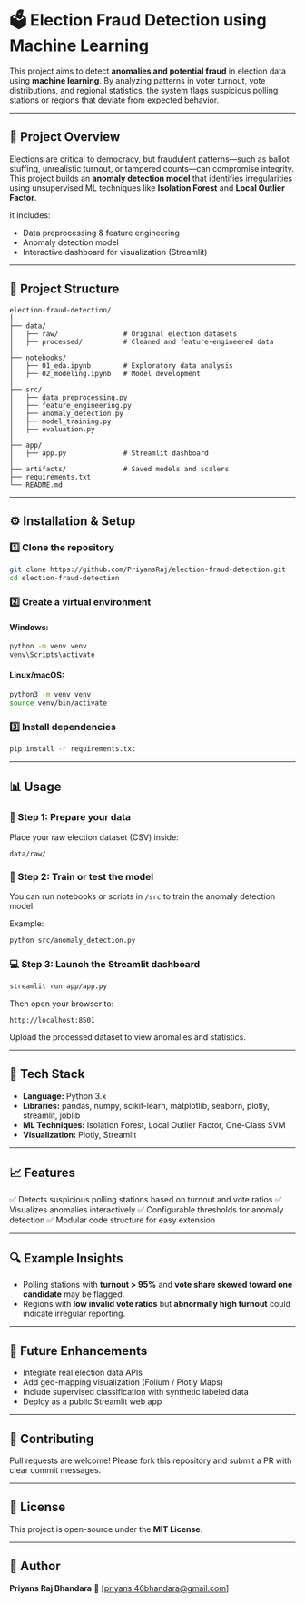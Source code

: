 # 🗳️ Election Fraud Detection using Machine Learning

This project aims to detect **anomalies and potential fraud** in election data using **machine learning**.
By analyzing patterns in voter turnout, vote distributions, and regional statistics, the system flags suspicious polling stations or regions that deviate from expected behavior.

---

## 🚀 Project Overview

Elections are critical to democracy, but fraudulent patterns—such as ballot stuffing, unrealistic turnout, or tampered counts—can compromise integrity.
This project builds an **anomaly detection model** that identifies irregularities using unsupervised ML techniques like **Isolation Forest** and **Local Outlier Factor**.

It includes:

- Data preprocessing & feature engineering
- Anomaly detection model
- Interactive dashboard for visualization (Streamlit)

---

## 🧱 Project Structure

```
election-fraud-detection/
│
├── data/
│   ├── raw/                # Original election datasets
│   ├── processed/          # Cleaned and feature-engineered data
│
├── notebooks/
│   ├── 01_eda.ipynb        # Exploratory data analysis
│   ├── 02_modeling.ipynb   # Model development
│
├── src/
│   ├── data_preprocessing.py
│   ├── feature_engineering.py
│   ├── anomaly_detection.py
│   ├── model_training.py
│   ├── evaluation.py
│
├── app/
│   ├── app.py              # Streamlit dashboard
│
├── artifacts/              # Saved models and scalers
├── requirements.txt
└── README.md
```

---

## ⚙️ Installation & Setup

### 1️⃣ Clone the repository

```bash
git clone https://github.com/PriyansRaj/election-fraud-detection.git
cd election-fraud-detection
```

### 2️⃣ Create a virtual environment

#### Windows:

```bash
python -m venv venv
venv\Scripts\activate
```

#### Linux/macOS:

```bash
python3 -m venv venv
source venv/bin/activate
```

### 3️⃣ Install dependencies

```bash
pip install -r requirements.txt
```

---

## 📊 Usage

### 🧹 Step 1: Prepare your data

Place your raw election dataset (CSV) inside:

```
data/raw/
```

### 🧠 Step 2: Train or test the model

You can run notebooks or scripts in `/src` to train the anomaly detection model.

Example:

```bash
python src/anomaly_detection.py
```

### 💻 Step 3: Launch the Streamlit dashboard

```bash
streamlit run app/app.py
```

Then open your browser to:

```
http://localhost:8501
```

Upload the processed dataset to view anomalies and statistics.

---

## 🧰 Tech Stack

- **Language:** Python 3.x
- **Libraries:** pandas, numpy, scikit-learn, matplotlib, seaborn, plotly, streamlit, joblib
- **ML Techniques:** Isolation Forest, Local Outlier Factor, One-Class SVM
- **Visualization:** Plotly, Streamlit

---

## 📈 Features

✅ Detects suspicious polling stations based on turnout and vote ratios
✅ Visualizes anomalies interactively
✅ Configurable thresholds for anomaly detection
✅ Modular code structure for easy extension

---

## 🔍 Example Insights

- Polling stations with **turnout > 95%** and **vote share skewed toward one candidate** may be flagged.
- Regions with **low invalid vote ratios** but **abnormally high turnout** could indicate irregular reporting.

---

## 🧩 Future Enhancements

- Integrate real election data APIs
- Add geo-mapping visualization (Folium / Plotly Maps)
- Include supervised classification with synthetic labeled data
- Deploy as a public Streamlit web app

---

## 🤝 Contributing

Pull requests are welcome!
Please fork this repository and submit a PR with clear commit messages.

---

## 📜 License

This project is open-source under the **MIT License**.

---

## 👤 Author

**Priyans Raj Bhandara**
📧 [[priyans.46bhandara@gmail.com](mailto:priyans.46bhandara@gmail.com)]
